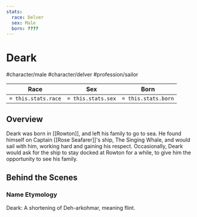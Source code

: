 ```yaml
---
stats:
  race: Delver
  sex: Male
  born: ????
---
```


# Deark
#character/male #character/delver #profession/sailor

Race | Sex | Born
-----|-----|-----
`= this.stats.race` | `= this.stats.sex` | `= this.stats.born` | `= this.stats.died`

## Overview
Deark was born in [[Rowton]], and left his family to go to sea. He found himself on Captain [[Rose Seafarer]]'s ship, The Singing Whale, and would sail with him, working hard and gaining his respect. Occasionally, Deark would ask for the ship to stay docked at Rowton for a while, to give him the opportunity to see his family.

## Behind the Scenes
### Name Etymology
Deark: A shortening of Deh-arkohmar, meaning flint.